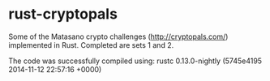 rust-cryptopals
===============

Some of the Matasano crypto challenges (http://cryptopals.com/) implemented in Rust.
Completed are sets 1 and 2.

The code was successfully compiled using:
rustc 0.13.0-nightly (5745e4195 2014-11-12 22:57:16 +0000)
